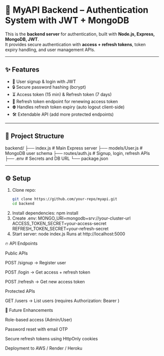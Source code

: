 # 🚀 MyAPI Backend – Authentication System with JWT + MongoDB

This is the **backend server** for authentication, built with **Node.js, Express, MongoDB, JWT**.  
It provides secure authentication with **access + refresh tokens**, token expiry handling, and user management APIs.

---

## ✨ Features
- 🔑 User signup & login with JWT
- 🔒 Secure password hashing (bcrypt)
- ⏳ Access token (15 min) & Refresh token (7 days)
- 🔄 Refresh token endpoint for renewing access token
- ⛔ Handles refresh token expiry (auto logout client-side)
- 🛠 Extendable API (add more protected endpoints)

---

## 📂 Project Structure
backend/
├── index.js # Main Express server
├── models/User.js # MongoDB user schema
├── routes/auth.js # Signup, login, refresh APIs
├── .env # Secrets and DB URL
└── package.json



---

## ⚙️ Setup
1. Clone repo:
   ```bash
   git clone https://github.com/your-repo/myapi.git
   cd backend
2. Install dependencies:
npm install
3. Create .env:
MONGO_URI=mongodb+srv://your-cluster-url
ACCESS_TOKEN_SECRET=your-access-secret
REFRESH_TOKEN_SECRET=your-refresh-secret
4. Start server:
   node index.js
Runs at http://localhost:5000

🔥 API Endpoints

Public APIs

POST /signup → Register user

POST /login → Get access + refresh token

POST /refresh → Get new access token

Protected APIs

GET /users → List users (requires Authorization: Bearer <token>)

🚀 Future Enhancements

Role-based access (Admin/User)

Password reset with email OTP

Secure refresh tokens using HttpOnly cookies

Deployment to AWS / Render / Heroku
